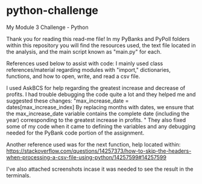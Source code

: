 # python-challenge
My Module 3 Challenge - Python

Thank you for reading this read-me file! 
In my PyBanks and PyPoll folders within this repository you will find the resources used, the text file located in the analysis, and the main script known as "main.py" for each.

References used below to assist with code:
I mainly used class references/material regarding modules with "import," dictionaries, functions, and how to open, write, and read a csv file. 

I used AskBCS for help regarding the greatest increase and decrease of profits. I had trouble debugging the code quite a lot and they helped me and suggested these changes: 
"max_increase_date = dates[max_increase_index]
By replacing months with dates, we ensure that the max_increase_date variable contains the complete date (including the year) corresponding to the greatest increase in profits. "
They also fixed some of my code when it came to defining the variables and any debugging needed for the PyBank code portion of the assignment. 

Another reference used was for the next function, help located within: 
https://stackoverflow.com/questions/14257373/how-to-skip-the-headers-when-processing-a-csv-file-using-python/14257599#14257599

I've also attached screenshots incase it was needed to see the result in the terminals.
